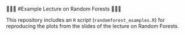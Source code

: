 🌳🌲🌳 #Example Lecture on Random Forests 🌳🌲🌳

This repository includes an `R` script (`randomforest_examples.R`) for reproducing the plots from the slides of the lecture on Random Forests.

